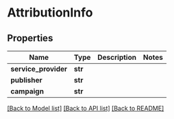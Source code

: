 # AttributionInfo

## Properties
Name | Type | Description | Notes
------------ | ------------- | ------------- | -------------
**service_provider** | **str** |  | 
**publisher** | **str** |  | 
**campaign** | **str** |  | 

[[Back to Model list]](../README.md#documentation-for-models) [[Back to API list]](../README.md#documentation-for-api-endpoints) [[Back to README]](../README.md)


